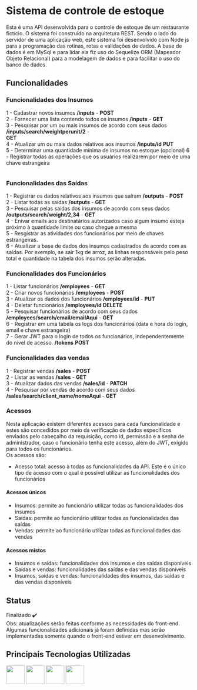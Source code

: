 # Sistema de controle de estoque
Esta é uma API desenvolvida para o controle de estoque de um restaurante fictício. O sistema foi construído na arquitetura
REST. Sendo o lado do servidor de uma aplicação web, este sistema foi desenvolvido com Node js para a programação das rotinas, rotas e validações de dados.
A base de dados é em MySql e para lidar ela fiz uso do Sequelize ORM (Mapeador Objeto Relacional) para a modelagem de dados e para facilitar o uso do banco de dados.

## Funcionalidades
### Funcionalidades dos Insumos

1 - Cadastrar novos insumos  <strong>/inputs</strong> - <strong>POST</strong> <br>
2 - Fornecer uma lista contendo todos os insumos  <strong>/inputs</strong> - <strong>GET</strong> <br>
3 - Pesquisar por um ou mais insumos de acordo com seus dados <strong>/inputs/search/weightperunit/2</strong> -   
    <strong>GET</strong> <br>
4 - Atualizar um ou mais dados relativos aos insumos <strong>/inputs/id</strong> <strong>PUT</strong> <br>
5 - Determinar uma quantidade mínima de insumos no estoque (opcional)
6 - Registrar todas as operações que os usuários realizarem por meio de uma chave estrangeira

<img src="">

### Funcionalidades das Saídas

1 - Registrar os dados relativos aos insumos que saíram <strong>/outputs</strong> - <strong>POST</strong> <br>
2 - Listar todas as saídas <strong>/outputs</strong> - <strong>GET</strong> <br>
3 - Pesquisar pelas saídas dos insumos de acordo com seus dados <strong>/outputs/search/weight/2,34</strong> - <strong>GET</strong> <br>
4 - Enivar emails aos destinatários autorizados caso algum insumo esteja próximo à quantidade limite ou caso chegue a mesma <br>
5 - Resgistrar as atividades dos funcionários por meio de chaves estrangeiras.<br>
6 - Atualizar a base de dados dos insumos cadastrados de acordo com as saídas. Por exemplo, se sair 1kg de arroz, as linhas responsáveis pelo peso total e quantidade na tabela dos insumos serão alteradas.

### Funcionalidades dos Funcionários

1 - Listar funcionários <strong>/employees</strong> - <strong>GET</strong> <br>
2 - Criar novos funcionários <strong>/employees</strong> - <strong>POST</strong> <br>
3 - Atualizar os dados dos funcionários <strong>/employees/id</strong> - <strong>PUT</strong> <br>
4 - Deletar funcionários <strong>/employees/id</strong> <strong>DELETE</strong> <br>
5 - Pesquisar funcionários de acordo com seus dados <strong>/employees/search/email/emailAqui</strong> -
 <strong>GET</strong> <br>
6 - Registrar em uma tabela os logs dos funcionários (data e hora do login, email e chave estrangeira) <br>
7 - Gerar JWT para o login de todos os funcionários, independentemente do nível de acesso. <strong>/tokens</strong> <strong>POST</strong> <br>

### Funcionalidades das vendas

1 - Registrar vendas <strong>/sales</strong> - <strong>POST</strong> <br>
2 - Listar as vendas <strong>/sales</strong> - <strong>GET</strong> <br>
3 - Atualizar dados das vendas <strong>/sales/id</strong> - <strong>PATCH</strong> <br>
4 - Pesquisar por vendas de acordo com seus dados <strong>/sales/search/client_name/nomeAqui</strong> - <strong>GET</strong> <br>

### Acessos

Nesta aplicação existem diferentes acessos para cada funcionalidade e estes são concedidos por meio da verificação de dados específicos enviados pelo cabeçalho da requisição, como id, permissão e a senha de administrador, caso o funcionário tenha este acesso, além do JWT, exigido para todos os funcionários.<br>Os acessos são:<br>
- Acesso total: acesso à todas as funcionalidades da API. Este é o único tipo de acesso com o qual é possível utilizar as funcionalidades dos funcionários <br>
#### Acessos únicos <br>
- Insumos: permite ao funcionário utilizar todas as funcionalidades dos insumos
- Saídas: permite ao funcionário utilizar todas as funcionalidades das saídas
- Vendas: permite ao funcionário utilizar todas as funcionalidades das vendas <br>
#### Acessos mistos <br>
- Insumos e saídas: funcionalidades dos insumos e das saídas disponíveis
- Saídas e vendas: funcionalidades das saídas e das vendas disponíveis
- Insumos, saídas e vendas: funcionalidades dos insumos, das saídas e das vendas disponíveis

## Status
Finalizado ✔️<br>
Obs: atualizações serão feitas conforme as necessidades do front-end. Algumas funcionalidades adicionais já foram definidas mas serão implementadas somente quando
o front-end estiver em desenvolvimento.

## Principais Tecnologias Utilizadas
<img src="https://cdn.jsdelivr.net/gh/devicons/devicon@latest/icons/nodejs/nodejs-original-wordmark.svg" hight=50px width=50px />
<img src="https://cdn.jsdelivr.net/gh/devicons/devicon@latest/icons/express/express-original-wordmark.svg" hight=50px width=50px />
<img src="https://cdn.jsdelivr.net/gh/devicons/devicon@latest/icons/mysql/mysql-original-wordmark.svg" hight=50px width=50px />
<img src="https://cdn.jsdelivr.net/gh/devicons/devicon@latest/icons/sequelize/sequelize-original-wordmark.svg" hight=50px width=50px />
